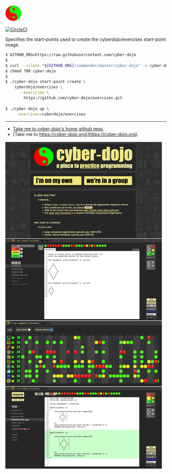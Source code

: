 
<img src="https://raw.githubusercontent.com/cyber-dojo/nginx/master/images/home_page_logo.png" alt="cyber-dojo yin/yang logo" width="50px" height="50px"/>

[![CircleCI](https://circleci.com/gh/cyber-dojo/exercises.svg?style=svg)](https://circleci.com/gh/cyber-dojo/exercises)

Specifies the start-points used to create the
cyberdojo/exercises start-point image.

```bash
$ GITHUB_ORG=https://raw.githubusercontent.com/cyber-dojo
$
$ curl --silent "${GITHUB_ORG}/commander/master/cyber-dojo" -o cyber-dojo
$ chmod 700 cyber-dojo
$
$ ./cyber-dojo start-point create \
    cyberdojo/exercises \
      --exercises \
        https://github.com/cyber-dojo/exercises.git

$ ./cyber-dojo up \
    --exercises=cyberdojo/exercises
```

- - - -

* [Take me to cyber-dojo's home github repo](https://github.com/cyber-dojo/cyber-dojo).
* [Take me to https://cyber-dojo.org](https://cyber-dojo.org).

![cyber-dojo.org home page](https://github.com/cyber-dojo/cyber-dojo/blob/master/shared/home_page_snapshot.png)
